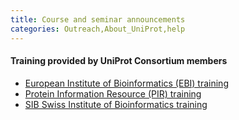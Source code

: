 ```yaml
---
title: Course and seminar announcements
categories: Outreach,About_UniProt,help
---
```


#### Training provided by UniProt Consortium members

-   [European Institute of Bioinformatics (EBI) training](http://www.ebi.ac.uk/training/)
-   [Protein Information Resource (PIR) training](http://bmcb.georgetown.edu/bioinformatics/)
-   [SIB Swiss Institute of Bioinformatics training](http://www.sib.swiss/training/upcoming-training-events)
